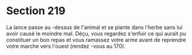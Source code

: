 # Section 219

La lance passe au -dessus de l'animal et se plante dans l'herbe sans
lui avoir causé le moindre mal. Déçu, vous regardez s'enfuir ce qui
aurait pu constituer un bon repas et vous ramassez votre arme
avant de reprendre votre marche vers l'ouest (rendez -vous au  170).